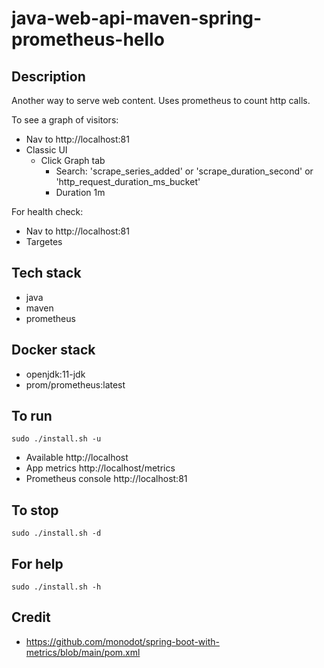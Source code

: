 # java-web-api-maven-spring-prometheus-hello

## Description
Another way to serve web content.
Uses prometheus to count http calls.

To see a graph of visitors:
- Nav to http://localhost:81
- Classic UI
  - Click Graph tab
    - Search: 'scrape_series_added'
      or 'scrape_duration_second'
      or 'http_request_duration_ms_bucket'
    - Duration 1m

For health check:
- Nav to http://localhost:81
- Targetes

## Tech stack
- java
- maven
- prometheus

## Docker stack
- openjdk:11-jdk
- prom/prometheus:latest

## To run
`sudo ./install.sh -u`
- Available http://localhost
- App metrics http://localhost/metrics
- Prometheus console http://localhost:81

## To stop
`sudo ./install.sh -d`

## For help
`sudo ./install.sh -h`

## Credit
- https://github.com/monodot/spring-boot-with-metrics/blob/main/pom.xml
